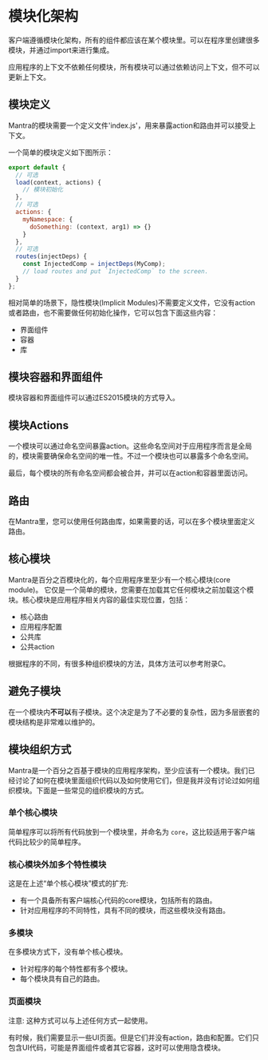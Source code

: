 # 模块化架构

客户端遵循模块化架构，所有的组件都应该在某个模块里。可以在程序里创建很多模块，并通过import来进行集成。

应用程序的上下文不依赖任何模块，所有模块可以通过依赖访问上下文，但不可以更新上下文。

## 模块定义

Mantra的模块需要一个定义文件'index.js'，用来暴露action和路由并可以接受上下文。

一个简单的模块定义如下图所示：

```js
export default {
  // 可选
  load(context, actions) {
    // 模块初始化
  },
  // 可选
  actions: {
    myNamespace: {
      doSomething: (context, arg1) => {}
    }
  },
  // 可选
  routes(injectDeps) {
    const InjectedComp = injectDeps(MyComp);
    // load routes and put `InjectedComp` to the screen.
  }
};
```

相对简单的场景下，隐性模块(Implicit Modules)不需要定义文件，它没有action或者路由，也不需要做任何初始化操作，它可以包含下面这些内容：

* 界面组件
* 容器
* 库

## 模块容器和界面组件

模块容器和界面组件可以通过ES2015模块的方式导入。

## 模块Actions

一个模块可以通过命名空间暴露action。这些命名空间对于应用程序而言是全局的，模块需要确保命名空间的唯一性。不过一个模块也可以暴露多个命名空间。

最后，每个模块的所有命名空间都会被合并，并可以在action和容器里面访问。

## 路由

在Mantra里，您可以使用任何路由库，如果需要的话，可以在多个模块里面定义路由。

## 核心模块

Mantra是百分之百模块化的，每个应用程序里至少有一个核心模块(core module)。
它仅是一个简单的模块，您需要在加载其它任何模块之前加载这个模块。核心模块是应用程序相关内容的最佳实现位置，包括：

* 核心路由
* 应用程序配置
* 公共库
* 公共action

根据程序的不同，有很多种组织模块的方法，具体方法可以参考附录C。

## 避免子模块

在一个模块内**不可以**有子模块。这个决定是为了不必要的复杂性，因为多层嵌套的模块结构是非常难以维护的。


## 模块组织方式

Mantra是一个百分之百基于模块的应用程序架构，至少应该有一个模块。我们已经讨论了如何在模块里面组织代码以及如何使用它们，但是我并没有讨论过如何组织模块。下面是一些常见的组织模块的方式。

### 单个核心模块

简单程序可以将所有代码放到一个模块里，并命名为 `core`，这比较适用于客户端代码比较少的简单程序。

### 核心模块外加多个特性模块

这是在上述“单个核心模块”模式的扩充:

* 有一个具备所有客户端核心代码的core模块，包括所有的路由。
* 针对应用程序的不同特性，具有不同的模块，而这些模块没有路由。

### 多模块

在多模块方式下，没有单个核心模块。

* 针对程序的每个特性都有多个模块。
* 每个模块具有自己的路由。

### 页面模块

注意: 这种方式可以与上述任何方式一起使用。

有时候，我们需要显示一些UI页面。但是它们并没有action，路由和配置。它们只包含UI代码，可能是界面组件或者其它容器，这时可以使用隐含模块。
